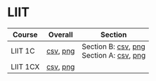 # LIIT

| Course | Overall | Section |
| ------ | ------- | ------- |
| LIIT 1C | [csv](https://github.com/UCSD-Historical-Enrollment-Data/2024Spring/blob/main/overall/LIIT%201C.csv), [png](https://raw.githubusercontent.com/UCSD-Historical-Enrollment-Data/2024Spring/main/plot_overall/LIIT%201C.png) | Section B: [csv](https://github.com/UCSD-Historical-Enrollment-Data/2024Spring/blob/main/section/LIIT%201C_B.csv), [png](https://raw.githubusercontent.com/UCSD-Historical-Enrollment-Data/2024Spring/main/plot_section/LIIT%201C_B.png)<br>Section A: [csv](https://github.com/UCSD-Historical-Enrollment-Data/2024Spring/blob/main/section/LIIT%201C_A.csv), [png](https://raw.githubusercontent.com/UCSD-Historical-Enrollment-Data/2024Spring/main/plot_section/LIIT%201C_A.png) |
| LIIT 1CX | [csv](https://github.com/UCSD-Historical-Enrollment-Data/2024Spring/blob/main/overall/LIIT%201CX.csv), [png](https://raw.githubusercontent.com/UCSD-Historical-Enrollment-Data/2024Spring/main/plot_overall/LIIT%201CX.png) |  |
